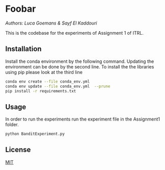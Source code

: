 # Foobar
*Authors: Luca Goemans & Sayf El Kaddouri*

This is the codebase for the experiments of Assignment 1 of ITRL.

## Installation

Install the conda environment by the following command. Updating the environment can be done by the second line.
To install the the libraries using pip please look at the third line

```bash
conda env create --file conda_env.yml
conda env update --file conda_env.yml  --prune
pip install -r requirements.txt
```

## Usage

In order to run the experiments run the experiment file in the Assignment1 folder.
```bash
python BanditExperiment.py
```

## License
[MIT](https://choosealicense.com/licenses/mit/)

